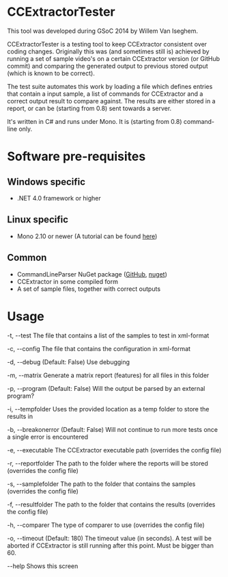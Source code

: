CCExtractorTester
=================

This tool was developed during GSoC 2014 by Willem Van Iseghem.

CCExtractorTester is a testing tool to keep CCExtractor consistent over coding changes. Originally this was (and sometimes still is) achieved by running a set of sample video's on a certain CCExtractor version (or GitHub commit) and comparing the generated output to previous stored output (which is known to be correct).

The test suite automates this work by loading a file which defines entries that contain a input sample, a list of commands for CCExtractor and a correct output result to compare against. The results are either stored in a report, or can be (starting from 0.8) sent towards a server.

It's written in C# and runs under Mono. It is (starting from 0.8) command-line only.

# Software pre-requisites

## Windows specific

* .NET 4.0 framework or higher

## Linux specific

* Mono 2.10 or newer (A tutorial can be found [here](http://www.nat.li/linux/how-to-install-mono-2-11-2-on-debian-squeeze))

## Common

* CommandLineParser NuGet package ([GitHub](https://github.com/gsscoder/commandline), [nuget](https://www.nuget.org/packages/CommandLineParser))
* CCExtractor in some compiled form
* A set of sample files, together with correct outputs

# Usage

  -t, --test            The file that contains a list of the samples to test in xml-format

  -c, --config          The file that contains the configuration in xml-format

  -d, --debug           (Default: False) Use debugging

  -m, --matrix          Generate a matrix report (features) for all files in this folder

  -p, --program         (Default: False) Will the output be parsed by an external program?

  -i, --tempfolder      Uses the provided location as a temp folder to store the results in

  -b, --breakonerror    (Default: False) Will not continue to run more tests once a single error is encountered

  -e, --executable      The CCExtractor executable path (overrides the config file)

  -r, --reportfolder    The path to the folder where the reports will be stored (overrides the config file)

  -s, --samplefolder    The path to the folder that contains the samples (overrides the config file)

  -f, --resultfolder    The path to the folder that contains the results (overrides the config file)

  -h, --comparer        The type of comparer to use (overrides the config file)

  -o, --timeout         (Default: 180) The timeout value (in seconds). A test will be aborted if CCExtractor is still running after this point. Must be bigger than 60.

  --help                Shows this screen
